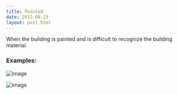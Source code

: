 ```yaml
---
title: Painted 
date: 2012-08-23
layout: post.html
---
```

When the building is painted and is difficult to recognize the building material.
### Examples:
![image](https://user-images.githubusercontent.com/19536044/58281106-eba3e100-7d67-11e9-80e0-b68a98f94618.png)

![image](https://user-images.githubusercontent.com/19536044/58281115-f1012b80-7d67-11e9-863b-1a40c8c073e6.png)
